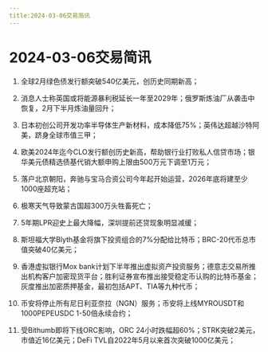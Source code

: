 ```yaml
---
title:2024-03-06交易简讯
---
```

# 2024-03-06交易简讯

1. 全球2月绿色债发行额突破540亿美元，创历史同期新高；

2. 消息人士称英国或将能源暴利税延长一年至2029年；俄罗斯炼油厂从袭击中恢复，2月下半月炼油量回升；

3. 日本初创公司开发功率半导体生产新材料，成本降低75%；英伟达超越沙特阿美，跻身全球市值三甲；

4. 欧美2024年迄今CLO发行额创历史新高，帮助银行业打败私人信贷市场；银华美元债精选债基代销大额申购上限由500万元下调至1万元；

5. 落户北京朝阳，奔驰与宝马合资公司今年起开始运营，2026年底将建至少1000座超充站；

6. 极寒天气导致蒙古国超300万头牲畜死亡；

7. 5年期LPR迎史上最大降幅，深圳提前还贷现象明显减缓；

8. 斯坦福大学Blyth基金将旗下投资组合的7%分配给比特币；BRC-20代币总市值突破40亿美元；

9. 香港虚拟银行Mox bank计划下半年推出虚拟资产投资服务；德意志交易所推出机构客户加密现货平台；胜利证券宣布推出接受稳定币认购的比特币基金；灰度推出加密质押基金，最初包括APT、TIA等九种代币；

10. 币安将停止所有尼日利亚奈拉（NGN）服务；币安将上线MYROUSDT和1000PEPEUSDC 1-50倍永续合约；

11. 受Bithumb即将下线ORC影响，ORC 24小时跌幅超60%；STRK突破2美元，市值近16亿美元；DeFi TVL自2022年5月以来首次突破1000亿美元；​